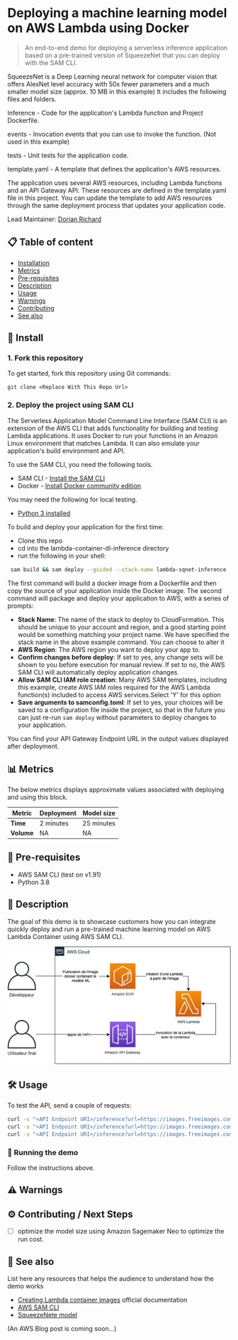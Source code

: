 # Deploying a machine learning model on AWS Lambda using Docker
> An end-to-end demo for deploying a serverless inference application based on a pre-trained version of SqueezeNet that you can deploy with the SAM CLI.

SqueezeNet is a Deep Learning neural network for computer vision that offers AlexNet level accuracy with 50x fewer parameters and a much smaller model size (approx. 10 MB in this example)
It includes the following files and folders.

Inference - Code for the application's Lambda function and Project Dockerfile.

events - Invocation events that you can use to invoke the function. (Not used in this example)

tests - Unit tests for the application code.

template.yaml - A template that defines the application's AWS resources.

The application uses several AWS resources, including Lambda functions and an API Gateway API. These resources are defined in the template.yaml file in this project. You can update the template to add AWS resources through the same deployment process that updates your application code.

Lead Maintainer: [Dorian Richard](mailto:dorianri@amazon.com)

## 📋 Table of content

 - [Installation](#-install)
 - [Metrics](#-metrics)
 - [Pre-requisites](#-pre-requisites)
 - [Description](#-description)
 - [Usage](#-usage)  
 - [Warnings](#-warnings) 
 - [Contributing](#-contributing--next-steps)   
 - [See also](#-see-also)

## 🚀 Install

### 1. Fork this repository
To get started, fork this repository using Git commands:
```shell
git clone <Replace With This Repo Url>
```

### 2. Deploy the project using SAM CLI
The Serverless Application Model Command Line Interface (SAM CLI) is an extension of the AWS CLI that adds functionality for building and testing Lambda applications. It uses Docker to run your functions in an Amazon Linux environment that matches Lambda. It can also emulate your application's build environment and API.

To use the SAM CLI, you need the following tools.

* SAM CLI - [Install the SAM CLI](https://docs.aws.amazon.com/serverless-application-model/latest/developerguide/serverless-sam-cli-install.html)
* Docker - [Install Docker community edition](https://hub.docker.com/search/?type=edition&offering=community)

You may need the following for local testing.
* [Python 3 installed](https://www.python.org/downloads/)

To build and deploy your application for the first time:

* Clone this repo
* cd into the lambda-container-dl-inference directory
* run the following in your shell:

```bash
 sam build && sam deploy --guided --stack-name lambda-sqnet-inference 
```

The first command will build a docker image from a Dockerfile and then copy the source of your application inside the Docker image. The second command will package and deploy your application to AWS, with a series of prompts:

* **Stack Name**: The name of the stack to deploy to CloudFormation. This should be unique to your account and region, and a good starting point would be something matching your project name. We have specified the stack name in the above example command. You can choose to alter it
* **AWS Region**: The AWS region you want to deploy your app to.
* **Confirm changes before deploy**: If set to yes, any change sets will be shown to you before execution for manual review. If set to no, the AWS SAM CLI will automatically deploy application changes.
* **Allow SAM CLI IAM role creation**: Many AWS SAM templates, including this example, create AWS IAM roles required for the AWS Lambda function(s) included to access AWS services.Select 'Y' for this option 
* **Save arguments to samconfig.toml**: If set to yes, your choices will be saved to a configuration file inside the project, so that in the future you can just re-run `sam deploy` without parameters to deploy changes to your application.

You can find your API Gateway Endpoint URL in the output values displayed after deployment.

## 📊 Metrics

The below metrics displays approximate values associated with deploying and using this block.

Metric | Deployment  | Model size
------ | ------ | ------
 **Time** | 2 minutes | 25 minutes | 
 **Volume** | NA | NA | ~2 MB 

## 🎒 Pre-requisites

- AWS SAM CLI (test on v1.91)
- Python 3.8

## 🔰 Description

The goal of this demo is to showcase customers how you can integrate quickly deploy and run a pre-trained machine learning model on AWS Lambda Container using AWS SAM CLI.

![Solutions Architecture](./img/sqeezenet-lambda-container.jpg)

## 🛠 Usage 

To test the API, send a couple of requests:

```bash
curl -s "<API Endpoint URI>/inference?url=https://images.freeimages.com/images/large-previews/0db/tropical-bird-1390996.jpg"
curl -s "<API Endpoint URI>/inference?url=https://images.freeimages.com/images/large-previews/13f/natal-sofia-4-1431300.jpg"
curl -s "<API Endpoint URI>/inference?url=https://images.freeimages.com/images/large-previews/25d/eagle-1523807.jpg"
```

### 🏃 Running the demo 

Follow the instructions above.

## ⚠️ Warnings

## ⚙️ Contributing / Next Steps  
- [ ] optimize the model size using Amazon Sagemaker Neo to optimize the run cost.

## 👀 See also

List here any resources that helps the audience to understand how the demo works

 - [Creating Lambda container images](https://docs.aws.amazon.com/lambda/latest/dg/images-create.html) official documentation
 - [AWS SAM CLI](https://aws.amazon.com/fr/serverless/sam/)
 - [SqueezeNete model](https://arxiv.org/abs/1602.07360)

 (An AWS Blog post is coming soon...)